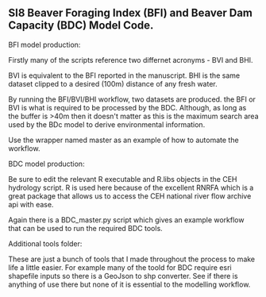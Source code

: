 ## SI8 Beaver Foraging Index (BFI) and Beaver Dam Capacity (BDC) Model Code.

BFI model production:

Firstly many of the scripts reference two differnet acronyms - BVI and BHI.

BVI is equivalent to the BFI reported in the manuscript. BHI is the same dataset clipped to a desired (100m) distance of any fresh water.

By running the BFI/BVI/BHI workflow, two datasets are produced. the BFI or BVI is what is required to be processed by the BDC.
Although, as long as the buffer is >40m then it doesn't matter as this is the maximum search area used by the BDc model to derive 
environmental information.

Use the wrapper named master as an example of how to automate the workflow.

BDC model production:

Be sure to edit the relevant R executable and R.libs objects in the CEH hydrology script. R is used here because of the excellent RNRFA
which is a great package that allows us to access the CEH national river flow archive api with ease.

Again there is a BDC_master.py script which gives an example workflow that can be used to run the required BDC tools.


Additional tools folder:

These are just a bunch of tools that I made throughout the process to make life a little easier.
For example many of the toold for BDC require esri shapefile inputs so there is a GeoJson to shp converter.
See if there is anything of use there but none of it is essential to the modelling workflow.


